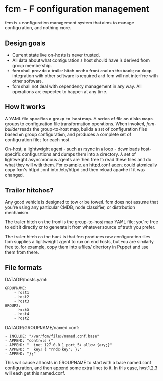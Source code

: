 fcm - F configuration management
===

fcm is a configuration management system that aims to manage configuration, and
nothing more. 

## Design goals

* Current state live on-hosts is never trusted.
* All data about what configuration a host should have is derived from group
  membership. 
* fcm shall provide a trailer hitch on the front and on the back; no deep
  integration with other software is required and fcm will not interfere with
  other software. 
* fcm shall not deal with dependency management in any way.  All operations are
  expected to happen at any time.

## How it works

A YAML file specifies a group-to-host map.  A series of file on disks maps
groups to configuration file transformation operations.  When invoked,
*fcm-builder* reads the group-to-host map, builds a set of configuration files
based on group configuration, and produces a complete set of configuration files
for each host.

On-host, a lightweight agent - such as rsync in a loop - downloads host-specific
configurations and dumps them into a directory.  A set of lightweight
asynchronous agents are then free to read these files and do what they will with
them.  For example, an httpd.conf agent could atomically copy fcm's httpd.conf
into /etc/httpd and then reload apache if it was changed.

## Trailer hitches?

Any good vehicle is designed to tow or be towed.  fcm does not assume that
you're using any particular CMDB, node classifier, or distribution mechanism.

The trailer hitch on the front is the group-to-host map YAML file; you're free
to edit it directly or to generate it from whatever source of truth you prefer.

The trailer hitch on the back is that fcm produces raw configuration files.  fcm
supplies a lightweight agent to run on end hosts, but you are similarly free to,
for example, copy them into a files/ directory in Puppet and use them from
there.

## File formats

DATADIR/hosts.yaml:

    GROUPNAME:
        - host1
        - host2
        - host3
    GROUP2:
        - host3
        - host4
        - hostZ
        
DATADIR/GROUPNAME/named.conf:

    - INCLUDE: "/var/fcm/files/named.conf.base"
    - APPEND: "controls {"
    - APPEND: "  inet 127.0.0.1 port 54 allow {any;}"
    - APPEND: "  keys { "rndc-key"; };"
    - APPEND: "};"

This will cause all hosts in GROUPNAME to start with a base named.conf
configuration, and then append some extra lines to it.  In this case, host1,2,3
will each get this named.conf.
